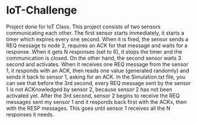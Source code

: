 # IoT-Challenge
Project done for IoT Class.
This project consists of two sensors communicating each other. The first sensor starts immediately, it starts a timer which expires every one second. When it is fired, the sensor sends a REQ message to node 2, requires an ACK for that message and waits for a response. When it gets N responses (set to 6), it stops the timer and the communication is closed.
On the other hand, the second sensor waits 3 second and activates. When it receives one REQ message from the sensor 1, it responds with an ACK, then reads one value (generated randomly) and sends it back to sensor 1, asking for an ACK.
In the Simulation.txt file, you can see that before the 3rd second, every REQ message sent by the sensor 1 is not ACKnowledged by sensor 2, because sensor 2 has not been activated yet. After the 3rd second, sensor 2 begins to receive the REQ messages sent my sensor 1 and it responds back first with the ACKs, then with the RESP messages. This goes until sensor 1 receives all the N responses it needs.

